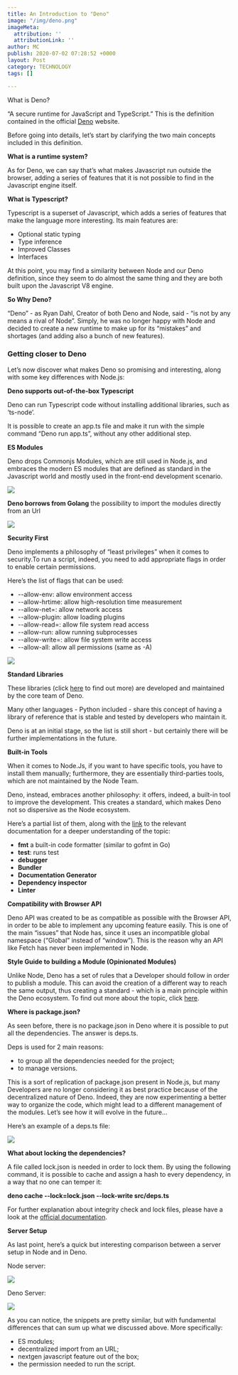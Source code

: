 ```yaml
---
title: An Introduction to "Deno"
image: "/img/deno.png"
imageMeta:
  attribution: ''
  attributionLink: ''
author: MC
publish: 2020-07-02 07:28:52 +0000
layout: Post
category: TECHNOLOGY
tags: []

---
```

What is Deno?  

“A secure runtime for JavaScript and TypeScript.” This is the definition contained in the official [Deno](https://deno.land/) website.

Before going into details, let’s start by clarifying the two main concepts included in this definition.

**What is a runtime system?**

As for Deno, we can say that’s what makes Javascript run outside the browser, adding a series of features that it is not possible to find in the Javascript engine itself.

**What is Typescript?**

Typescript is a superset of Javascript, which adds a series of features that make the language more interesting. Its main features are:

* Optional static typing
* Type inference
* Improved Classes
* Interfaces

At this point, you may find a similarity between Node and our Deno definition, since they seem to do almost the same thing and they are both built upon the Javascript V8 engine.

**So Why Deno?**

“Deno” - as Ryan Dahl, Creator of both Deno and Node, said - “is not by any means a rival of Node”. Simply, he was no longer happy with Node and decided to create a new runtime to make up for its “mistakes” and shortages (and adding also a bunch of new features).

  

### **Getting closer to Deno**

Let’s now discover what makes Deno so promising and interesting, along with some key differences with Node.js:

**Deno supports out-of-the-box Typescript**

Deno can run Typescript code without installing additional libraries, such as ‘ts-node’.

It is possible to create an app.ts file and make it run with the simple command “Deno run app.ts”, without any other additional step.

**ES Modules**

Deno drops Commonjs Modules, which are still used in Node.js, and embraces the modern ES modules that are defined as standard in the Javascript world and mostly used in the front-end development scenario.

![](/img/deno1.png)

**Deno borrows from Golang** the possibility to import the modules directly from an Url

![](/img/deno2.png)

**Security First**

Deno implements a philosophy of “least privileges” when it comes to security.To run a script, indeed, you need to add appropriate flags in order to enable certain permissions.

Here’s the list of flags that can be used:

* --allow-env: allow environment access
* --allow-hrtime: allow high-resolution time measurement
* --allow-net=<allow-net>: allow network access
* --allow-plugin: allow loading plugins
* --allow-read=<allow-read>: allow file system read access
* --allow-run: allow running subprocesses
* --allow-write=<allow-write>: allow file system write access
* --allow-all: allow all permissions (same as -A)

![](/img/deno3.png)

**Standard Libraries**

These libraries (click [here](http://deno.land) to find out more) are developed and maintained by the core team of Deno.

Many other languages - Python included - share this concept of having a library of reference that is stable and tested by developers who maintain it.

Deno is at an initial stage, so the list is still short - but certainly there will be further implementations in the future.

**Built-in Tools**

When it comes to Node.Js, if you want to have specific tools, you have to install them manually; furthermore, they are essentially third-parties tools, which are not maintained by the Node Team.

Deno, instead, embraces another philosophy: it offers, indeed, a built-in tool to improve the development. This creates a standard, which makes Deno not so dispersive as the Node ecosystem.

Here’s a partial list of them, along with the [link](https://deno.land/manual/tools) to the relevant documentation for a deeper understanding of the topic:

* **fmt** a built-in code formatter (similar to gofmt in Go)
* **test**: runs test
* **debugger**
* **Bundler**
* **Documentation Generator**
* **Dependency inspector**
* **Linter**

**Compatibility with Browser API**

Deno API was created to be as compatible as possible with the Browser API, in order to be able to implement any upcoming feature easily. This is one of the main “issues” that Node has, since it uses an incompatible global namespace (“Global” instead of “window”). This is the reason why an API like Fetch has never been implemented in Node.

**Style Guide to building a Module (Opinionated Modules)**

Unlike Node, Deno has a set of rules that a Developer should follow in order to publish a module. This can avoid the creation of a different way to reach the same output, thus creating a standard - which is a main principle within the Deno ecosystem. To find out more about the topic, click [here](https://deno.land/manual/contributing/style_guide).

**Where is package.json?**

As seen before, there is no package.json in Deno where it is possible to put all the dependencies. The answer is deps.ts.

Deps is used for 2 main reasons:

* to group all the dependencies needed for the project;
* to manage versions.

This is a sort of replication of package.json present in Node.js, but many Developers are no longer considering it as best practice because of the decentralized nature of Deno. Indeed, they are now experimenting a better way to organize the code, which might lead to a different management of the modules. Let’s see how it will evolve in the future...

Here’s an example of a deps.ts file:

![](/img/deno4.png)

**What about locking the dependencies?**

A file called lock.json is needed in order to lock them. By using the following command, it is possible to cache and assign a hash to every dependency, in a way that no one can temper it:

**deno cache --lock=lock.json --lock-write src/deps.ts**

For further explanation about integrity check and lock files, please have a look at the [official documentation](https://deno.land/manual/linking_to_external_code/integrity_checking).

**Server Setup**

As last point, here’s a quick but interesting comparison between a server setup in Node and in Deno.

Node server:

![](/img/deno5.png)

Deno Server:

  
![](/img/deno6.png)

As you can notice, the snippets are pretty similar, but with fundamental differences that can sum up what we discussed above. More specifically:

* ES modules;
* decentralized import from an URL;
* nextgen javascript feature out of the box;
* the permission needed to run the script.